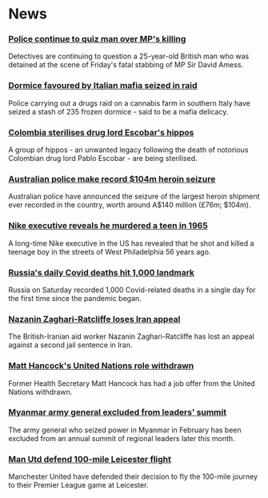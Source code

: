 # News
### [Police continue to quiz man over MP's killing](https://www.bbc.com/news/uk-58940491)
Detectives are continuing to question a 25-year-old British man who was detained at the scene of Friday's fatal stabbing of MP Sir David Amess.
### [Dormice favoured by Italian mafia seized in raid](https://www.bbc.com/news/world-europe-58938494)
Police carrying out a drugs raid on a cannabis farm in southern Italy have seized a stash of 235 frozen dormice - said to be a mafia delicacy. 
### [Colombia sterilises drug lord Escobar's hippos](https://www.bbc.com/news/world-latin-america-58937415)
A group of hippos - an unwanted legacy following the death of notorious Colombian drug lord Pablo Escobar - are being sterilised.
### [Australian police make record $104m heroin seizure](https://www.bbc.com/news/world-australia-58940463)
Australian police have announced the seizure of the largest heroin shipment ever recorded in the country, worth around A$140 million (£76m; $104m). 
### [Nike executive reveals he murdered a teen in 1965](https://www.bbc.com/news/world-us-canada-58931528)
A long-time Nike executive in the US has revealed that he shot and killed a teenage boy in the streets of West Philadelphia 56 years ago.
### [Russia's daily Covid deaths hit 1,000 landmark](https://www.bbc.com/news/world-europe-58937582)
Russia on Saturday recorded 1,000 Covid-related deaths in a single day for the first time since the pandemic began.
### [Nazanin Zaghari-Ratcliffe loses Iran appeal](https://www.bbc.com/news/world-middle-east-58940458)
The British-Iranian aid worker Nazanin Zaghari-Ratcliffe has lost an appeal against a second jail sentence in Iran. 
### [Matt Hancock's United Nations role withdrawn](https://www.bbc.com/news/uk-politics-58940128)
Former Health Secretary Matt Hancock has had a job offer from the United Nations withdrawn.
### [Myanmar army general excluded from leaders' summit](https://www.bbc.com/news/world-asia-58938489)
The army general who seized power in Myanmar in February has been excluded from an annual summit of regional leaders later this month.
### [Man Utd defend 100-mile Leicester flight](https://www.bbc.com/sport/football/58938198)
Manchester United have defended their decision to fly the 100-mile journey to their Premier League game at Leicester.
